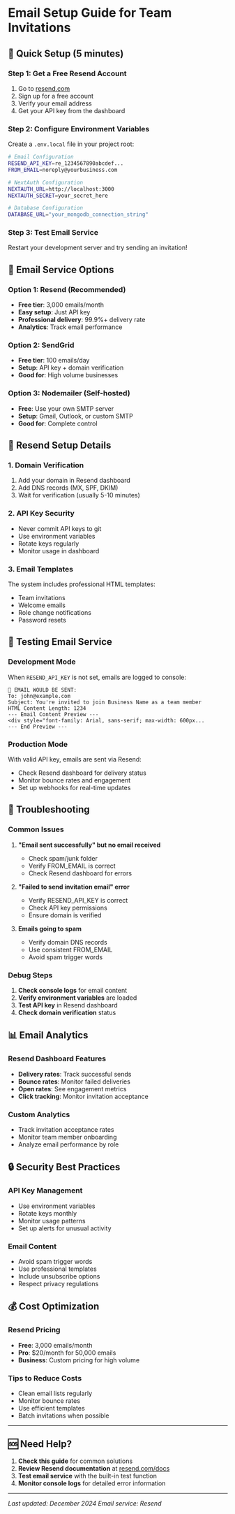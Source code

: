 # Email Setup Guide for Team Invitations

## 🚀 **Quick Setup (5 minutes)**

### **Step 1: Get a Free Resend Account**
1. Go to [resend.com](https://resend.com)
2. Sign up for a free account
3. Verify your email address
4. Get your API key from the dashboard

### **Step 2: Configure Environment Variables**
Create a `.env.local` file in your project root:

```bash
# Email Configuration
RESEND_API_KEY=re_1234567890abcdef...
FROM_EMAIL=noreply@yourbusiness.com

# NextAuth Configuration  
NEXTAUTH_URL=http://localhost:3000
NEXTAUTH_SECRET=your_secret_here

# Database Configuration
DATABASE_URL="your_mongodb_connection_string"
```

### **Step 3: Test Email Service**
Restart your development server and try sending an invitation!

## 📧 **Email Service Options**

### **Option 1: Resend (Recommended)**
- **Free tier**: 3,000 emails/month
- **Easy setup**: Just API key
- **Professional delivery**: 99.9%+ delivery rate
- **Analytics**: Track email performance

### **Option 2: SendGrid**
- **Free tier**: 100 emails/day
- **Setup**: API key + domain verification
- **Good for**: High volume businesses

### **Option 3: Nodemailer (Self-hosted)**
- **Free**: Use your own SMTP server
- **Setup**: Gmail, Outlook, or custom SMTP
- **Good for**: Complete control

## 🔧 **Resend Setup Details**

### **1. Domain Verification**
1. Add your domain in Resend dashboard
2. Add DNS records (MX, SPF, DKIM)
3. Wait for verification (usually 5-10 minutes)

### **2. API Key Security**
- Never commit API keys to git
- Use environment variables
- Rotate keys regularly
- Monitor usage in dashboard

### **3. Email Templates**
The system includes professional HTML templates:
- Team invitations
- Welcome emails  
- Role change notifications
- Password resets

## 🧪 **Testing Email Service**

### **Development Mode**
When `RESEND_API_KEY` is not set, emails are logged to console:
```
📧 EMAIL WOULD BE SENT:
To: john@example.com
Subject: You're invited to join Business Name as a team member
HTML Content Length: 1234
--- Email Content Preview ---
<div style="font-family: Arial, sans-serif; max-width: 600px...
--- End Preview ---
```

### **Production Mode**
With valid API key, emails are sent via Resend:
- Check Resend dashboard for delivery status
- Monitor bounce rates and engagement
- Set up webhooks for real-time updates

## 🚨 **Troubleshooting**

### **Common Issues**

1. **"Email sent successfully" but no email received**
   - Check spam/junk folder
   - Verify FROM_EMAIL is correct
   - Check Resend dashboard for errors

2. **"Failed to send invitation email" error**
   - Verify RESEND_API_KEY is correct
   - Check API key permissions
   - Ensure domain is verified

3. **Emails going to spam**
   - Verify domain DNS records
   - Use consistent FROM_EMAIL
   - Avoid spam trigger words

### **Debug Steps**

1. **Check console logs** for email content
2. **Verify environment variables** are loaded
3. **Test API key** in Resend dashboard
4. **Check domain verification** status

## 📊 **Email Analytics**

### **Resend Dashboard Features**
- **Delivery rates**: Track successful sends
- **Bounce rates**: Monitor failed deliveries
- **Open rates**: See engagement metrics
- **Click tracking**: Monitor invitation acceptance

### **Custom Analytics**
- Track invitation acceptance rates
- Monitor team member onboarding
- Analyze email performance by role

## 🔒 **Security Best Practices**

### **API Key Management**
- Use environment variables
- Rotate keys monthly
- Monitor usage patterns
- Set up alerts for unusual activity

### **Email Content**
- Avoid spam trigger words
- Use professional templates
- Include unsubscribe options
- Respect privacy regulations

## 💰 **Cost Optimization**

### **Resend Pricing**
- **Free**: 3,000 emails/month
- **Pro**: $20/month for 50,000 emails
- **Business**: Custom pricing for high volume

### **Tips to Reduce Costs**
- Clean email lists regularly
- Monitor bounce rates
- Use efficient templates
- Batch invitations when possible

---

## 🆘 **Need Help?**

1. **Check this guide** for common solutions
2. **Review Resend documentation** at [resend.com/docs](https://resend.com/docs)
3. **Test email service** with the built-in test function
4. **Monitor console logs** for detailed error information

---

*Last updated: December 2024*
*Email service: Resend*






